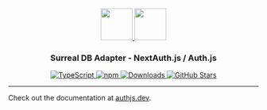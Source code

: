 <p align="center">
  <br/>
  <a href="https://authjs.dev" target="_blank">
    <img height="64px" src="https://authjs.dev/img/logo-sm.png" />
  </a>
  <a href="https://surrealdb.com/" target="_blank">
    <img height="64px" src="https://authjs.dev/img/adapters/surrealdb.png"/>
  </a>
  <h3 align="center"><b>Surreal DB Adapter</b> - NextAuth.js / Auth.js</a></h3>
  <p align="center" style="align: center;">
    <a href="https://npm.im/@oneum-io/surrealdb-adapter">
      <img src="https://img.shields.io/badge/TypeScript-blue?style=flat-square" alt="TypeScript" />
    </a>
    <a href="https://npm.im/@oneum-io/surrealdb-adapter">
      <img alt="npm" src="https://img.shields.io/npm/v/@oneum-io/surrealdb-adapter?color=green&label=@oneum-io/surrealdb-adapter&style=flat-square">
    </a>
    <a href="https://www.npmtrends.com/@oneum-io/surrealdb-adapter">
      <img src="https://img.shields.io/npm/dm/@oneum-io/surrealdb-adapter?label=%20downloads&style=flat-square" alt="Downloads" />
    </a>
    <a href="https://github.com/nextauthjs/next-auth/stargazers">
      <img src="https://img.shields.io/github/stars/nextauthjs/next-auth?style=flat-square" alt="GitHub Stars" />
    </a>
  </p>
</p>

---

Check out the documentation at [authjs.dev](https://authjs.dev/reference/adapter/surrealdb).
